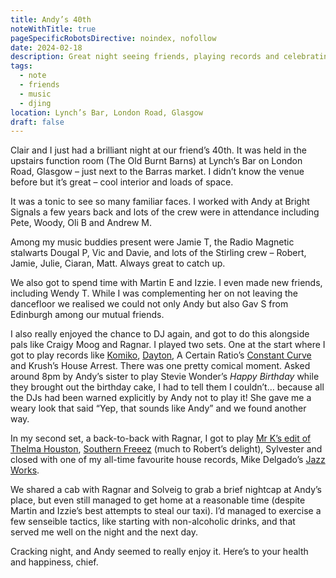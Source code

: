 ```yaml
---
title: Andy’s 40th
noteWithTitle: true
pageSpecificRobotsDirective: noindex, nofollow
date: 2024-02-18
description: Great night seeing friends, playing records and celebrating
tags:
  - note
  - friends
  - music
  - djing
location: Lynch’s Bar, London Road, Glasgow
draft: false
---
```

Clair and I just had a brilliant night at our friend’s 40th. It was held in the upstairs function room (The Old Burnt Barns) at Lynch’s Bar on London Road, Glasgow – just next to the Barras market. I didn’t know the venue before but it’s great – cool interior and loads of space.

It was a tonic to see so many familiar faces. I worked with Andy at Bright Signals a few years back and lots of the crew were in attendance including Pete, Woody, Oli B and Andrew M. 

Among my music buddies present were Jamie T, the Radio Magnetic stalwarts Dougal P, Vic and Davie, and lots of the Stirling crew – Robert, Jamie, Julie, Ciaran, Matt. Always great to catch up.

We also got to spend time with Martin E and Izzie. I even made new friends, including Wendy T. While I was complementing her on not leaving the dancefloor we realised we could not only Andy but also Gav S from Edinburgh among our mutual friends. 

I also really enjoyed the chance to DJ again, and got to do this alongside pals like Craigy Moog and Ragnar. I played two sets. One at the start where I got to play records like [Komiko](https://youtu.be/Pu2xRLDe2MM?si=UtQhHkADPMZWAg_E), [Dayton](https://youtu.be/DgoTdg25COQ?si=UPVLGdVA_FutJDg0), A Certain Ratio’s [Constant Curve](https://youtu.be/zuxvQmL2ILg?si=cFwpJY0Wt-vnVAHI) and Krush’s House Arrest. There was one pretty comical moment. Asked around 8pm by Andy’s sister to play Stevie Wonder’s _Happy Birthday_ while they brought out the birthday cake, I had to tell them I couldn’t… because all the DJs had been warned explicitly by Andy not to play it! She gave me a weary look that said “Yep, that sounds like Andy” and we found another way.

In my second set, a back-to-back with Ragnar, I got to play [Mr K’s edit of Thelma Houston](https://youtu.be/Mj5zFwy1laI?si=8OAQiQ9TkQfGbbJ7), [Southern Freeez](https://youtu.be/6Dla9xLIkfQ?si=LQCL17BLw8GBiRIO) (much to Robert’s delight), Sylvester and closed with one of my all-time favourite house records, Mike Delgado’s [Jazz Works](https://youtu.be/UXkpp48Otmc?si=NQJ5TgcLzpMmvJw7).

We shared a cab with Ragnar and Solveig to grab a brief nightcap at Andy’s place, but even still managed to get home at a reasonable time (despite Martin and Izzie’s best attempts to steal our taxi). I’d managed to exercise a few senseible tactics, like starting with non-alcoholic drinks, and that served me well on the night and the next day.

Cracking night, and Andy seemed to really enjoy it. Here’s to your health and happiness, chief. 
